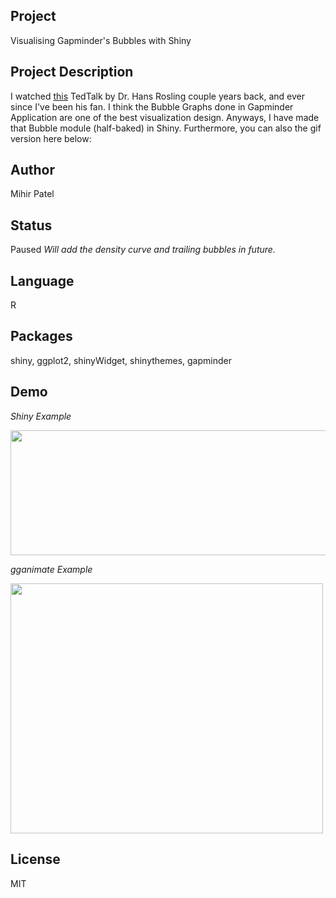 Project
-------
Visualising Gapminder's Bubbles with Shiny

Project Description
--------------------
I watched [this](https://www.ted.com/talks/hans_rosling_the_best_stats_you_ve_ever_seen?language=en) TedTalk by Dr. Hans Rosling couple years back, and ever since I've been his fan. I think the Bubble Graphs done in Gapminder Application are one of the best visualization design. Anyways, I have made that Bubble module (half-baked) in Shiny. Furthermore, you can also the gif version here below:

Author
-------
Mihir Patel

Status
------
Paused 
*Will add the density curve and trailing bubbles in future.*

Language
---------
R

Packages
---------
shiny, ggplot2, shinyWidget, shinythemes, gapminder

Demo
------
*Shiny Example*

<img src="https://github.com/opendatasurgeon/gapminder_shiny_app_R/blob/master/demo/shinyDemo.gif" width="800" height="200" />

*gganimate Example*

<img src="https://github.com/opendatasurgeon/gapminder_shiny_app_R/blob/master/demo/animatedDemo.gif" width="500" height="400" />

License
--------
MIT
